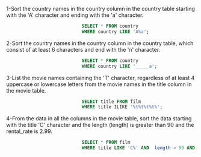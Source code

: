 1-Sort the country names in the country column in the country table starting with the 'A' character and ending with the 'a' character. 
```sql
                            SELECT * FROM country 
                            WHERE country LIKE 'A%a';
```

2-Sort the country names in the country column in the country table, which consist of at least 6 characters and end with the 'n' character. 
```sql
                            SELECT * FROM country 
                            WHERE country LIKE '_____a';

```
3-List the movie names containing the 'T' character, regardless of at least 4 uppercase or lowercase letters from the movie names in the title column in the movie table. 
```sql
                            SELECT title FROM film 
                            WHERE title ILIKE '%t%t%t%t%';
```
4-From the data in all the columns in the movie table, sort the data starting with the title 'C' character and the length (length) is greater than 90 and the rental_rate is 2.99. 
```sql
                            SELECT * FROM film 
                            WHERE title LIKE 'C%' AND  length > 90 AND rental_rate = 2.99;

```



